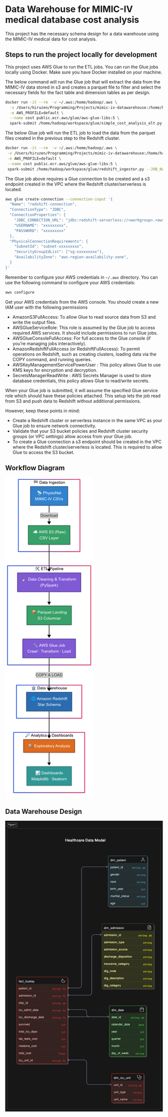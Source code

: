 # Data Warehouse for MIMIC-IV medical database cost analysis
This project has the necessary schema design for a data warehouse using the MIMIC-IV medical data for cost analysis.

## Steps to run the project locally for development
This project uses AWS Glue to run the ETL jobs. You can run the Glue jobs locally using Docker. Make sure you have Docker 
installed on your machine.

The below command will run the Glue job that will extract the data from the MIMIC-IV data stored in s3 
and creates a parquet file to filter and select the necessary fields for the fact table and dimension tables as per design.
```bash
docker run -it --rm  -v ~/.aws:/home/hadoop/.aws \
  -v /Users/hiruzen/Programming/Projects/mimic-iv-datawarehouse:/home/hadoop/workspace/ \
  -e AWS_PROFILE=default \
  --name cost public.ecr.aws/glue/aws-glue-libs:5 \
  spark-submit /home/hadoop/workspace/glue/simple_cost_analysis_elt.py --JOB_NAME MIMIC_COST_ANALYSYS
```

The below Glue job will run the ETL job to load the data from the parquet files created in the previous step to the Redshift cluster.

```bash
docker run -it --rm  -v ~/.aws:/home/hadoop/.aws \
 -v /Users/hiruzen/Programming/Projects/mimic-iv-datawarehouse:/home/hadoop/workspace/ \
 -e AWS_PROFILE=default \
 --name cost public.ecr.aws/glue/aws-glue-libs:5 \
 spark-submit /home/hadoop/workspace/glue/redshift_ingestor.py --JOB_NAME MIMIC_INGESTION
```
The Glue job above requires a Glue connection to be created and a s3 endpoint created in the VPC where the Redshift cluster/serverless is located.
```bash
aws glue create-connection --connection-input '{
  "Name": "redshift-connection",
  "ConnectionType": "JDBC",
  "ConnectionProperties": {
    "JDBC_CONNECTION_URL": "jdbc:redshift-serverless://<workgroup>.<aws-account-number>.<aws-region>.redshift-serverless.amazonaws.com:5439/dev",
    "USERNAME": "xxxxxxxxx",
    "PASSWORD": "xxxxxxxxx"
  },
  "PhysicalConnectionRequirements": {
    "SubnetId": "subnet-xxxxxxxxx",
    "SecurityGroupIdList": ["sg-xxxxxxxxx"],
    "AvailabilityZone": "aws-region-availability-zone",
  }
}'
```
Remember to configure your AWS credentials in `~/.aws` directory. You can use the following command to configure your AWS credentials:
```bash
aws configure
```
Get your AWS credentials from the AWS console. You should create a new IAM user with the following permissions
- AmazonS3FullAccess: To allow Glue to read source data from S3 and write the output files.
- AWSGlueServiceRole: This role is assumed by the Glue job to access required AWS services. It should include permissions to run Glue jobs.
- AWSGlueConsoleFullAccess: For full access to the Glue console (if you’re managing jobs interactively).
- AmazonRedshiftFullAccess (or RedshiftFullAccess): To permit operations on Redshift, such as creating clusters, loading data via the COPY command, and running queries.
- AWSKeyManagementServicePowerUser : This policy allows Glue to use KMS keys for encryption and decryption.
- SecretsManagerReadWrite : AWS Secrets Manager is used to store database credentials, this policy allows Glue to read/write secrets.

When your Glue job is submitted, it will assume the specified Glue service role which should have these policies attached. This setup lets the job read from S3 and push data to Redshift without additional permissions.

However, keep these points in mind:
- Create a Redshift cluster or serverless instance in the same VPC as your Glue job to ensure network connectivity.
- Validate that your S3 bucket policies and Redshift cluster security groups (or VPC settings) allow access from your Glue job.
- To create a Glue connection a s3 endpoint should be created in the VPC where the Redshift cluster/serverless is located. This is required to allow Glue to access the S3 bucket.

## Workflow Diagram
<img src="docs/files/Workflow.png" alt="Workflow Diagram"></img>

## Data Warehouse Design
<img src="docs/files/ER-diagram.png" alt="ER Diagram"></img>
